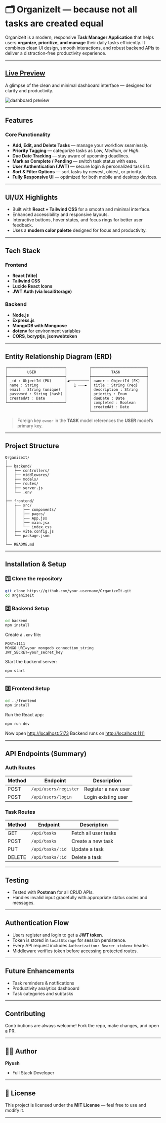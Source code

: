 # 🗂️ OrganizeIt — because not all tasks are created equal

OrganizeIt is a modern, responsive **Task Manager Application** that helps users **organize, prioritize, and manage** their daily tasks efficiently.
It combines clean UI design, smooth interactions, and robust backend APIs to deliver a distraction-free productivity experience.

---
##  [Live Preview](https://organizeit-frontend-7r3t.onrender.com)

A glimpse of the clean and minimal dashboard interface — designed for clarity and productivity.

<img src="https://github.com/DigitalTrailblazer/OrganizeIt-/blob/main/frontend/src/assets/dashboard.png" alt="dashboard preview"/>

---

##  Features

###  Core Functionality

*  **Add, Edit, and Delete Tasks** — manage your workflow seamlessly.
*  **Priority Tagging** — categorize tasks as *Low, Medium, or High*.
*  **Due Date Tracking** — stay aware of upcoming deadlines.
*  **Mark as Complete / Pending** — switch task status with ease.
*  **User Authentication (JWT)** — secure login & personalized task list.
*  **Sort & Filter Options** — sort tasks by newest, oldest, or priority.
*  **Fully Responsive UI** — optimized for both mobile and desktop devices.

---

##  UI/UX Highlights

* Built with **React + Tailwind CSS** for a smooth and minimal interface.
* Enhanced accessibility and responsive layouts.
* Interactive buttons, hover states, and focus rings for better user feedback.
* Uses a **modern color palette** designed for focus and productivity.

---

##  Tech Stack

###  Frontend

* **React (Vite)**
* **Tailwind CSS**
* **Lucide React Icons**
* **JWT Auth (via localStorage)**

###  Backend

* **Node.js**
* **Express.js**
* **MongoDB with Mongoose**
* **dotenv** for environment variables
* **CORS**, **bcryptjs**, **jsonwebtoken**

---

##  Entity Relationship Diagram (ERD)

```
┌──────────────────────────┐          ┌─────────────────────────┐
│         USER             │          │         TASK            │
├──────────────────────────┤          ├─────────────────────────┤
│ _id : ObjectId (PK)      │◀─────────│ owner : ObjectId (FK)   │
│ name : String            │   1 ───► │ title : String (req)    │
│ email : String (unique)  │          │ description : String    │
│ password : String (hash) │          │ priority : Enum         │
│ createdAt : Date         │          │ dueDate : Date          │
└──────────────────────────┘          │ completed : Boolean     │
                                      │ createdAt : Date        │
                                      └─────────────────────────┘
```

> Foreign key `owner` in the **TASK** model references the **USER** model’s primary key.

---

##  Project Structure

```
OrganizeIt/
│
├── backend/
│   ├── controllers/
│   ├── middlewares/
│   ├── models/
│   ├── routes/
│   ├── server.js
│   └── .env
│
├── frontend/
│   ├── src/
│   │   ├── components/
│   │   ├── pages/
│   │   ├── App.jsx
│   │   ├── main.jsx
│   │   └── index.css
│   ├── vite.config.js
│   └── package.json
│
└── README.md
```

---

##  Installation & Setup

### 1️⃣ Clone the repository

```bash
git clone https://github.com/your-username/OrganizeIt.git
cd OrganizeIt
```

### 2️⃣ Backend Setup

```bash
cd backend
npm install
```

Create a `.env` file:

```
PORT=1111
MONGO_URI=your_mongodb_connection_string
JWT_SECRET=your_secret_key
```

Start the backend server:

```bash
npm start
```

---

### 3️⃣ Frontend Setup

```bash
cd ../frontend
npm install
```

Run the React app:

```bash
npm run dev
```

Now open [http://localhost:5173](http://localhost:5173)
Backend runs on [http://localhost:1111](http://localhost:1111)

---

##  API Endpoints (Summary)

### **Auth Routes**

| Method | Endpoint              | Description         |
| ------ | --------------------- | ------------------- |
| POST   | `/api/users/register` | Register a new user |
| POST   | `/api/users/login`    | Login existing user |

### **Task Routes**

| Method | Endpoint         | Description          |
| ------ | ---------------- | -------------------- |
| GET    | `/api/tasks`     | Fetch all user tasks |
| POST   | `/api/tasks`     | Create a new task    |
| PUT    | `/api/tasks/:id` | Update a task        |
| DELETE | `/api/tasks/:id` | Delete a task        |

---

##  Testing

* Tested with **Postman** for all CRUD APIs.
* Handles invalid input gracefully with appropriate status codes and messages.

---

##  Authentication Flow

* Users register and login to get a **JWT token**.
* Token is stored in `localStorage` for session persistence.
* Every API request includes `Authorization: Bearer <token>` header.
* Middleware verifies token before accessing protected routes.

---

##  Future Enhancements

*  Task reminders & notifications
*  Productivity analytics dashboard
*  Task categories and subtasks

---

##  Contributing

Contributions are always welcome!
Fork the repo, make changes, and open a PR.

---

## 🧑‍💻 Author

**Piyush**
- Full Stack Developer

---

## 🪪 License

This project is licensed under the **MIT License** — feel free to use and modify it.

---

